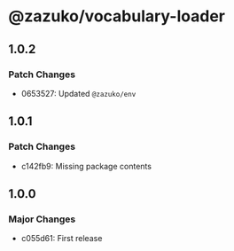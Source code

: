# @zazuko/vocabulary-loader

## 1.0.2

### Patch Changes

- 0653527: Updated `@zazuko/env`

## 1.0.1

### Patch Changes

- c142fb9: Missing package contents

## 1.0.0

### Major Changes

- c055d61: First release

